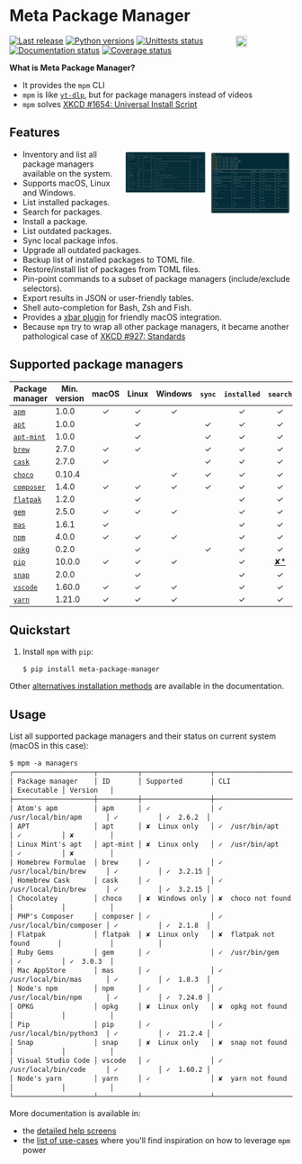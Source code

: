 # Meta Package Manager

<a href="https://xkcd.com/1654/" alt="XKCD #1654: Universal Install Script">
<img align="right" width="20%" height="20%" src="http://imgs.xkcd.com/comics/universal_install_script.png"/>
</a>

[![Last
release](https://img.shields.io/pypi/v/meta-package-manager.svg)](https://pypi.python.org/pypi/meta-package-manager)
[![Python
versions](https://img.shields.io/pypi/pyversions/meta-package-manager.svg)](https://pypi.python.org/pypi/meta-package-manager)
[![Unittests
status](https://github.com/kdeldycke/meta-package-manager/actions/workflows/tests.yaml/badge.svg?branch=develop)](https://github.com/kdeldycke/meta-package-manager/actions/workflows/tests.yaml?query=branch%3Adevelop)
[![Documentation
status](https://github.com/kdeldycke/meta-package-manager/actions/workflows/docs.yaml/badge.svg?branch=develop)](https://github.com/kdeldycke/meta-package-manager/actions/workflows/docs.yaml?query=branch%3Adevelop)
[![Coverage
status](https://codecov.io/gh/kdeldycke/meta-package-manager/branch/develop/graph/badge.svg)](https://codecov.io/gh/kdeldycke/meta-package-manager/branch/develop)

**What is Meta Package Manager?**

- It provides the `mpm` CLI
- `mpm` is like [`yt-dlp`](https://github.com/yt-dlp/yt-dlp), but for package
  managers instead of videos
- `mpm` solves [XKCD #1654: Universal Install Script](https://xkcd.com/1654/)

## Features

<img align="right" width="30%" height="30%" src="https://raw.githubusercontent.com/kdeldycke/meta-package-manager/develop/docs/mpm-outdated-cli.png"/>

<img align="right" width="30%" height="30%" src="https://raw.githubusercontent.com/kdeldycke/meta-package-manager/develop/docs/mpm-managers-cli.png"/>

- Inventory and list all package managers available on the system.
- Supports macOS, Linux and Windows.
- List installed packages.
- Search for packages.
- Install a package.
- List outdated packages.
- Sync local package infos.
- Upgrade all outdated packages.
- Backup list of installed packages to TOML file.
- Restore/install list of packages from TOML files.
- Pin-point commands to a subset of package managers (include/exclude
  selectors).
- Export results in JSON or user-friendly tables.
- Shell auto-completion for Bash, Zsh and Fish.
- Provides a [xbar
  plugin](https://kdeldycke.github.io/meta-package-manager/xbar.html) for
  friendly macOS integration.
- Because `mpm` try to wrap all other package managers, it became another
  pathological case of [XKCD #927: Standards](https://xkcd.com/927/)

## Supported package managers

| Package manager                                                           | Min. version | macOS | Linux | Windows | `sync` | `installed` |                               `search`                                | `install` | `outdated` | `upgrade` | `cleanup` |
|---------------------------------------------------------------------------|--------------|:-----:|:-----:|:-------:|:------:|:-----------:|:---------------------------------------------------------------------:|:---------:|:----------:|:---------:|:---------:|
| [`apm`](https://atom.io/packages)                                         | 1.0.0        |   ✓   |   ✓   |    ✓    |        |      ✓      |                                   ✓                                   |     ✓     |     ✓      |     ✓     |           |
| [`apt`](https://wiki.debian.org/Apt)                                      | 1.0.0        |       |   ✓   |         |   ✓    |      ✓      |                                   ✓                                   |     ✓     |     ✓      |     ✓     |     ✓     |
| [`apt-mint`](https://github.com/kdeldycke/meta-package-manager/issues/52) | 1.0.0        |       |   ✓   |         |   ✓    |      ✓      |                                   ✓                                   |     ✓     |     ✓      |     ✓     |     ✓     |
| [`brew`](https://brew.sh)                                                 | 2.7.0        |   ✓   |   ✓   |         |   ✓    |      ✓      |                                   ✓                                   |     ✓     |     ✓      |     ✓     |     ✓     |
| [`cask`](https://caskroom.github.io)                                      | 2.7.0        |   ✓   |       |         |   ✓    |      ✓      |                                   ✓                                   |     ✓     |     ✓      |     ✓     |     ✓     |
| [`choco`](https://chocolatey.org)                                         | 0.10.4       |       |       |    ✓    |   ✓    |      ✓      |                                   ✓                                   |     ✓     |     ✓      |     ✓     |     ✓     |
| [`composer`](https://getcomposer.org)                                     | 1.4.0        |   ✓   |   ✓   |    ✓    |   ✓    |      ✓      |                                   ✓                                   |     ✓     |     ✓      |     ✓     |     ✓     |
| [`flatpak`](https://flatpak.org)                                          | 1.2.0        |       |   ✓   |         |        |      ✓      |                                   ✓                                   |     ✓     |     ✓      |     ✓     |     ✓     |
| [`gem`](https://rubygems.org)                                             | 2.5.0        |   ✓   |   ✓   |    ✓    |        |      ✓      |                                   ✓                                   |     ✓     |     ✓      |     ✓     |     ✓     |
| [`mas`](https://github.com/argon/mas)                                     | 1.6.1        |   ✓   |       |         |        |      ✓      |                                   ✓                                   |     ✓     |     ✓      |     ✓     |           |
| [`npm`](https://www.npmjs.com)                                            | 4.0.0        |   ✓   |   ✓   |    ✓    |        |      ✓      |                                   ✓                                   |     ✓     |     ✓      |     ✓     |           |
| [`opkg`](https://git.yoctoproject.org/cgit/cgit.cgi/opkg/)                | 0.2.0        |       |   ✓   |         |   ✓    |      ✓      |                                   ✓                                   |     ✓     |     ✓      |     ✓     |           |
| [`pip`](https://pypi.org)                                                 | 10.0.0       |   ✓   |   ✓   |    ✓    |        |      ✓      | [✘\*](https://github.com/pypa/pip/issues/5216#issuecomment-744605466) |     ✓     |     ✓      |     ✓     |           |
| [`snap`](https://snapcraft.io)                                            | 2.0.0        |       |   ✓   |         |        |      ✓      |                                   ✓                                   |     ✓     |            |     ✓     |           |
| [`vscode`](https://code.visualstudio.com)                                 | 1.60.0       |   ✓   |   ✓   |    ✓    |        |      ✓      |                                   ✓                                   |     ✓     |            |     ✓     |           |
| [`yarn`](https://yarnpkg.com)                                             | 1.21.0       |   ✓   |   ✓   |    ✓    |        |      ✓      |                                   ✓                                   |     ✓     |     ✓      |     ✓     |     ✓     |

## Quickstart

1.  Install `mpm` with `pip`:

    ``` shell-session
    $ pip install meta-package-manager
    ```

Other [alternatives installation
methods](https://kdeldycke.github.io/meta-package-manager/install.html) are
available in the documentation.

## Usage

List all supported package managers and their status on current system (macOS
in this case):

``` shell-session
$ mpm -a managers
┌────────────────────┬──────────┬─────────────────┬────────────────────────────┬────────────┬───────────┐
│ Package manager    │ ID       │ Supported       │ CLI                        │ Executable │ Version   │
├────────────────────┼──────────┼─────────────────┼────────────────────────────┼────────────┼───────────┤
│ Atom's apm         │ apm      │ ✓               │ ✓  /usr/local/bin/apm      │ ✓          │ ✓  2.6.2  │
│ APT                │ apt      │ ✘  Linux only   │ ✓  /usr/bin/apt            │ ✓          │ ✘         │
│ Linux Mint's apt   │ apt-mint │ ✘  Linux only   │ ✓  /usr/bin/apt            │ ✓          │ ✘         │
│ Homebrew Formulae  │ brew     │ ✓               │ ✓  /usr/local/bin/brew     │ ✓          │ ✓  3.2.15 │
│ Homebrew Cask      │ cask     │ ✓               │ ✓  /usr/local/bin/brew     │ ✓          │ ✓  3.2.15 │
│ Chocolatey         │ choco    │ ✘  Windows only │ ✘  choco not found         │            │           │
│ PHP's Composer     │ composer │ ✓               │ ✓  /usr/local/bin/composer │ ✓          │ ✓  2.1.8  │
│ Flatpak            │ flatpak  │ ✘  Linux only   │ ✘  flatpak not found       │            │           │
│ Ruby Gems          │ gem      │ ✓               │ ✓  /usr/bin/gem            │ ✓          │ ✓  3.0.3  │
│ Mac AppStore       │ mas      │ ✓               │ ✓  /usr/local/bin/mas      │ ✓          │ ✓  1.8.3  │
│ Node's npm         │ npm      │ ✓               │ ✓  /usr/local/bin/npm      │ ✓          │ ✓  7.24.0 │
│ OPKG               │ opkg     │ ✘  Linux only   │ ✘  opkg not found          │            │           │
│ Pip                │ pip      │ ✓               │ ✓  /usr/local/bin/python3  │ ✓          │ ✓  21.2.4 │
│ Snap               │ snap     │ ✘  Linux only   │ ✘  snap not found          │            │           │
│ Visual Studio Code │ vscode   │ ✓               │ ✓  /usr/local/bin/code     │ ✓          │ ✓  1.60.2 │
│ Node's yarn        │ yarn     │ ✓               │ ✘  yarn not found          │            │           │
└────────────────────┴──────────┴─────────────────┴────────────────────────────┴────────────┴───────────┘
```

More documentation is available in:

- the [detailed help
  screens](https://kdeldycke.github.io/meta-package-manager/cli-help.html)
- the [list of
  use-cases](https://kdeldycke.github.io/meta-package-manager/usecase.html)
  where you'll find inspiration on how to leverage `mpm` power
